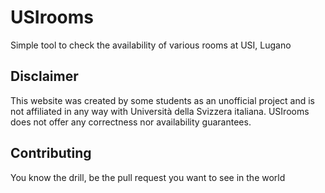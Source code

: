 # USIrooms

Simple tool to check the availability of various rooms at USI, Lugano


## Disclaimer

This website was created by some students as an unofficial project and is not
affiliated in any way with Università della Svizzera italiana. USIrooms does not
offer any correctness nor availability guarantees.


## Contributing

You know the drill, be the pull request you want to see in the world
